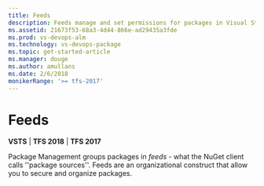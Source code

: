 ```yaml
---
title: Feeds
description: Feeds manage and set permissions for packages in Visual Studio Team Services or Team Foundation Server
ms.assetid: 21673f53-68a3-4d44-866e-ad29435a3fde
ms.prod: vs-devops-alm
ms.technology: vs-devops-package
ms.topic: get-started-article
ms.manager: douge
ms.author: amullans
ms.date: 2/6/2018
monikerRange: '>= tfs-2017'
---
```


 

# Feeds

**VSTS** | **TFS 2018** | **TFS 2017**

Package Management groups packages in *feeds* - what the NuGet client calls ''package sources''. Feeds are an organizational construct that allow you to secure and organize packages.
